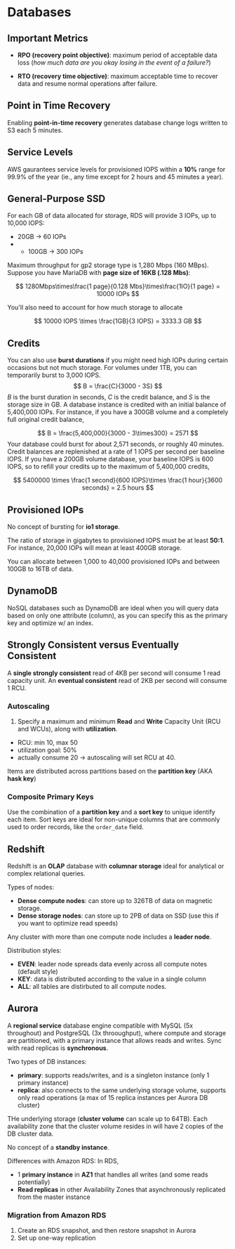 # Databases



## Important Metrics

* **RPO (recovery point objective)**: maximum period of acceptable data loss (*how much data are you okay losing in the event of a failure?*)

* **RTO (recovery time objective)**: maximum acceptable time to recover data and resume normal operations after failure.

## Point in Time Recovery


Enabling **point-in-time recovery** generates database change logs written to S3 each 5 minutes. 

## Service Levels

AWS gaurantees service levels for provisioned IOPS within a **10%** range for 99.9% of the year (ie., any time except for 2 hours and 45 minutes a year).

## General-Purpose SSD

For each GB of data allocated for storage, RDS will provide 3 IOPs, up to 10,000 IOPS:

* 20GB $\rightarrow$ 60 IOPs
* * 100GB $\rightarrow$ 300 IOPs

Maximum throughput for gp2 storage type is 1,280 Mbps (160 MBps). Suppose you have MariaDB with **page size of 16KB (.128 Mbs)**:

$$
1280Mbps\times\frac{1 page}{0.128 Mbs}\times\frac{1IO}{1 page} = 10000 IOPs
$$

You'll also need to account for how much storage to allocate

$$
10000 IOPS \times \frac{1GB}{3 IOPS} = 3333.3 GB
$$

## Credits
You can also use **burst durations** if you might need high IOPs during certain occasions but not much storage. For volumes under 1TB, you can temporarily burst to 3,000 IOPS.
$$
B = \frac{C}{3000 - 3S}
$$
$B$ is the burst duration in seconds, $C$ is the credit balance, and $S$ is the storage size in GB. A database instance is credited with an initial balance of 5,400,000 IOPs. For instance, if you have a 300GB volume and a completely full original credit balance,

$$
B = \frac{5,400,000}{3000 - 3\times300} = 2571
$$
Your database could burst for about 2,571 seconds, or roughly 40 minutes. Credit balances are replenished at a rate of 1 IOPS per second per baseline IOPS. If you have a 200GB volume database, your baseline IOPS is 600 IOPS, so to refill your credits up to the maximum of 5,400,000 credits,

$$
5400000 \times \frac{1 second}{600 IOPS}\times \frac{1 hour}{3600 seconds} = 2.5 hours
$$

## Provisioned IOPs

No concept of bursting for **io1 storage**.

The ratio of storage in gigabytes to provisioned IOPS must be at least **50:1**. For instance, 20,000 IOPs will mean at least 400GB storage.

You can allocate between 1,000 to 40,000 provisioned IOPs and between 100GB to 16TB of data. 

## DynamoDB 

NoSQL databases such as DynamoDB are ideal when you will query data based on only one attribute (column), as you can specify this as the primary key and optimize w/ an index. 


## Strongly Consistent versus Eventually Consistent

A **single strongly consistent** read of 4KB per second will consume 1 read capacity unit. An **eventual consistent** read of 2KB per second will consume 1 RCU.

### Autoscaling

1. Specify a maximum and minimum **Read** and **Write** Capacity Unit (RCU and WCUs), along with **utilization**.

* RCU: min 10, max 50
* utilization goal: 50%
* actually consume 20 -> autoscaling will set RCU at 40.

Items are distributed across partitions based on the **partition key** (AKA **hask key**)

### Composite Primary Keys

Use the combination of a **partition key** and a **sort key** to unique identify each item. Sort keys are ideal for non-unique columns that are commonly used to order records, like the `order_date` field.

## Redshift

Redshift is an **OLAP** database with **columnar storage** ideal for analytical or complex relational queries.

Types of nodes:
* **Dense compute nodes**: can store up to 326TB of data on magnetic storage.
* **Dense storage nodes**: can store up to 2PB of data on SSD (use this if you want to optimize read speeds)

Any cluster with more than one compute node includes a **leader node**.

Distribution styles:
* **EVEN**: leader node spreads data evenly across all compute notes (default style)
* **KEY**: data is distributed according to the value in a single column
* **ALL**: all tables are distirbuted to all compute nodes.

## Aurora

A **regional service** database engine compatible with MySQL (5x throughout) and PostgreSQL (3x throoughput), where compute and storage are partitioned, with a primary instance that allows reads and writes. Sync with read replicas is **synchronous**.

Two types of DB instances:
* **primary**: supports reads/writes, and is a singleton instance (only 1 primary instance)
* **replica**: also connects to the same underlying storage volume, supports only read operations (a max of 15 replica instances per Aurora DB cluster)

THe underlying storage (**cluster volume** can scale up to 64TB). Each availability zone that the cluster volume resides in will have 2 copies of the DB cluster data.

No concept of a **standby instance**.

Differences with Amazon RDS:
In RDS,
* 1 **primary instance** in **AZ1** that handles all writes (and some reads potentially)
* **Read replicas** in other Availability Zones that asynchronously replicated from the master instance

### Migration from Amazon RDS
1. Create an RDS snapshot, and then restore snapshot in Aurora
2. Set up one-way replication